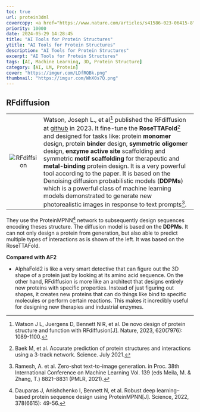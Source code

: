 ```yaml
---
toc: true
url: protein3dml
covercopy: <a href="https://www.nature.com/articles/s41586-023-06415-8">© Joseph L. Watson</a>
priority: 10000
date: 2024-05-29 14:28:45
title: "AI Tools for Protein Structures"
ytitle: "AI Tools for Protein Structures"
description: "AI Tools for Protein Structures"
excerpt: "AI Tools for Protein Structures"
tags: [AI, Machine Learning, 3D, Protein Structure]
category: [AI, LM, Protein]
cover: "https://imgur.com/LDfRQBk.png"
thumbnail: "https://imgur.com/WhX0s7Q.png"
---
```




## RFdiffusion

|||
|:-:|:-|
|![RFdiffsion](https://imgur.com/iCXildL.png)|Watson, Joseph L., et al[^Watson_J_2023] published the RFdiffusion at [github](https://github.com/RosettaCommons/RFdiffusion) in 2023. It fine-tune the **RoseTTAFold**[^Baek_M_2021] and designed for tasks like: protein **monomer** design, protein **binder** design, **symmetric oligomer** design, **enzyme active site** scaffolding and symmetric **motif scaffolding** for therapeutic and **metal-binding** protein design. It is a very powerful tool according to the paper. It is based on the Denoising diffusion probabilistic models (**DDPMs**) which is a powerful class of machine learning models demonstrated to generate new photorealistic images in response to text prompts[^Ramesh_A_2021].|


They use the ProteinMPNN[^Dauparas_J_2022] network to subsequently design sequences encoding theses structure. The diffusion model is based on the **DDPMs**. It can not only design a protein from generation, but also able to predict multiple types of interactions as is shown of the left. It was based on the RoseTTAFold.

**Compared with AF2**
- AlphaFold2 is like a very smart detective that can figure out the 3D shape of a protein just by looking at its amino acid sequence. On the other hand, RFdiffusion is more like an architect that designs entirely new proteins with specific properties. Instead of just figuring out shapes, it creates new proteins that can do things like bind to specific molecules or perform certain reactions. This makes it incredibly useful for designing new therapies and industrial enzymes.


[^Watson_J_2023]: Watson J L, Juergens D, Bennett N R, et al. De novo design of protein structure and function with RFdiffusion[J]. Nature, 2023, 620(7976): 1089-1100.
[^Ramesh_A_2021]: Ramesh, A. et al. Zero-shot text-to-image generation. in Proc. 38th International Conference on Machine Learning Vol. 139 (eds Meila, M. & Zhang, T.) 8821–8831 (PMLR, 2021).
[^Baek_M_2021]: Baek M, et al. Accurate prediction of protein structures and interactions using a 3-track network. Science. July 2021.
[^Dauparas_J_2022]: Dauparas J, Anishchenko I, Bennett N, et al. Robust deep learning–based protein sequence design using ProteinMPNN[J]. Science, 2022, 378(6615): 49-56.

<style>
pre {
  background-color:#38393d;
  color: #5fd381;
}
</style>
